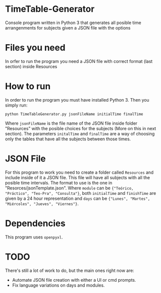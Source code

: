 # TimeTable-Generator
Console program written in Python 3 that generates all posible time arrangenments for subjects given a JSON file with the options
# Files you need
In orfer to run the program you need a JSON file with correct format (last section) inside Resources
# How to run
In order to run the program you must have installed Python 3.
Then you simply run:
```
python TimeTableGenerator.py jsonFileName initialTime finalTime
```
Where ```jsonFileName``` is the file name of the JSON file inside folder "Resources" with the posible choices for the subjects (More on this in next section). 
The parameters ```initalTime``` and ```finalTime``` are a way of choosing only the tables that have all the subjects between those times.

# JSON File
For this program to work you need to create a folder called ```Resources``` and include inside of it a JSON file. This file will have all subjects with all the posible time intervals.
The format to use is the one in "Resorces/jsonTemplate.json".
Where ```module``` can be ```{"Teórico, "Práctico", "Teo-Pra", "Consulta"}```, both ```initialTime``` and ```finishTime``` are given by a 24 hour representation and ```days``` can be ```{"Lunes", "Martes", "Miércoles", "Jueves", "Viernes"}```.

# Dependencies
This program uses ```openpyxl```.
# TODO
There's still a lot of work to do, but the main ones right now are:

- Automate JSON file creation with either a UI or cmd prompts.
- Fix language variations on days and modules.


